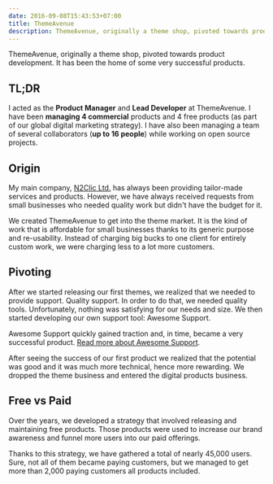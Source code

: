 ```yaml
---
date: 2016-09-08T15:43:53+07:00
title: ThemeAvenue
description: ThemeAvenue, originally a theme shop, pivoted towards product development. It has been the home of some very successful products
---
```


ThemeAvenue, originally a theme shop, pivoted towards product development. It has been the home of some very successful products.

## TL;DR

I acted as the **Product Manager** and **Lead Developer** at ThemeAvenue. I have been **managing 4 commercial** products and 4 free products (as part of our global digital marketing strategy). I have also been managing a team of several collaborators (**up to 16 people**) while working on open source projects.

## Origin

My main company, [N2Clic Ltd.](/work/n2clic) has always been providing tailor-made services and products. However, we have always received requests from small businesses who needed quality work but didn't have the budget for it.

We created ThemeAvenue to get into the theme market. It is the kind of work that is affordable for small businesses thanks to its generic purpose and re-usability. Instead of charging big bucks to one client for entirely custom work, we were charging less to a lot more customers.

## Pivoting

After we started releasing our first themes, we realized that we needed to provide support. Quality support. In order to do that, we needed quality tools. Unfortunately, nothing was satisfying for our needs and size. We then started developing our own support tool: Awesome Support.

Awesome Support quickly gained traction and, in time, became a very successful product. [Read more about Awesome Support](/work/awesome-support).

After seeing the success of our first product we realized that the potential was good and it was much more technical, hence more rewarding. We dropped the theme business and entered the digital products business.

## Free vs Paid

Over the years, we developed a strategy that involved releasing and maintaining free products. Those products were used to increase our brand awareness and funnel more users into our paid offerings.

Thanks to this strategy, we have gathered a total of nearly 45,000 users. Sure, not all of them became paying customers, but we managed to get more than 2,000 paying customers all products included.